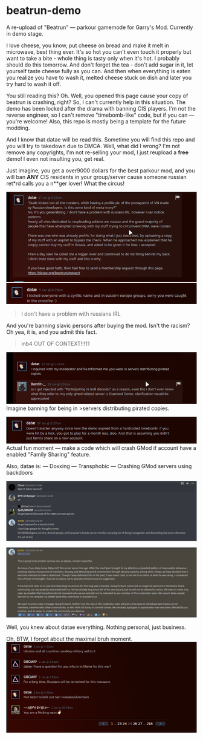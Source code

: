 # beatrun-demo

A re-upload of "Beatrun" — parkour gamemode for Garry's Mod. Currently in demo stage.

I love cheese, you know, put cheese on bread and make it melt in microwave, best thing ever. It's so hot you can't even touch it properly but want to take a bite - whole thing is tasty only when it's hot. I probably should do this tomorrow. And don't forget the tea - don't add sugar in it, let yourself taste cheese fully as you can. And then when everything is eaten you realize you have to wash it, melted cheese stuck on dish and later you try hard to wash it off.

You still reading this? Oh.
Well, you opened this page cause your copy of beatrun is crashing, right? So, I can't currently help in this situation. The demo has been locked after the drama with banning CIS players. I'm not the reverse engineer, so I can't remove "timebomb-like" code, but if you can — you're welcome! Also, this repo is mostly being a template for the future modding. 

And I know that datae will be read this. Sometime you will find this repo and you will try to takedown due to DMCA. Well, what did I wrong? I'm not remove any copyrights, I'm not re-selling your mod, I just reupload a **free** demo! I even not insulting you, get real.

Just imagine, you get a over9000 dollars for the best parkour mod, and you will ban **ANY** CIS residents in your group/server cause someone russian ret*rd calls you a n**ger lover! What the circus! 

 ![images/1.png](images/1.png)  ![images/6.png](images/6.png)
> I don't have a problem with russians IRL

And you're banning slavic persons after buying the mod. Isn't the racism? Oh yea, it is, and you admit this fact.

>inb4 OUT OF CONTEXT!!!11



 ![images/2.png](images/2.png) 
Imagine banning for being in >servers distributing pirated copies.


 ![images/3.png](images/3.png) 
Actual fun moment — make a code which will crash GMod if account have a enabled "Family Sharing" feature.

Also, datae is:
— Doxxing
— Transphobic
— Crashing GMod servers using backdoors

 ![images/4.jpg](images/4.jpg) 

 ![images/5.jpg](images/5.jpg) 


Well, you knew about datae everything. Nothing personal, just business.

Oh, BTW, I forgot about the maximal bruh moment.
 ![images/7.png](images/7.png) 